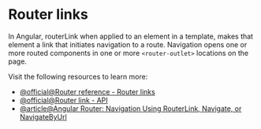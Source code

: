 # Router links

In Angular, routerLink when applied to an element in a template, makes that element a link that initiates navigation to a route. Navigation opens one or more routed components in one or more `<router-outlet>` locations on the page.

Visit the following resources to learn more:

- [@official@Router reference - Router links](https://angular.dev/guide/routing/router-reference#router-links)
- [@official@Router link - API](https://angular.dev/api/router/RouterLink)
- [@article@Angular Router: Navigation Using RouterLink, Navigate, or NavigateByUrl](https://www.digitalocean.com/community/tutorials/angular-navigation-routerlink-navigate-navigatebyurl)
